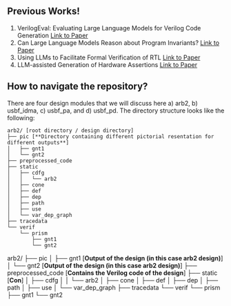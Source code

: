 ## Previous Works!

 1. VerilogEval: Evaluating Large Language Models for Verilog Code Generation [Link to Paper](https://arxiv.org/pdf/2309.07544.pdf)
 2. Can Large Language Models Reason about Program Invariants? [Link to Paper](https://openreview.net/pdf?id=mXv2aVqUGG)
 3. Using LLMs to Facilitate Formal Verification of RTL [Link to Paper](https://browse.arxiv.org/pdf/2309.09437.pdf)
 4. LLM-assisted Generation of Hardware Assertions [Link to Paper](https://arxiv.org/pdf/2306.14027.pdf)

## How to navigate the repository?
There are four design modules that we will discuss here a) arb2, b) usbf_idma, c) usbf_pa, and d) usbf_pd.
The directory structure looks like the following:

    arb2/ [root directory / design directory]
    ├── pic [**Directory containing different pictorial resentation for different outputs**]
    │   ├── gnt1
    │   └── gnt2
    ├── preprocessed_code
    ├── static
    │   ├── cdfg
    │   │   └── arb2
    │   ├── cone
    │   ├── def
    │   ├── dep
    │   ├── path
    │   ├── use
    │   └── var_dep_graph
    ├── tracedata
    └── verif
        └── prism
            ├── gnt1
            └── gnt2


arb2/ 
├── pic 
│   ├── gnt1 [**Output of the design (in this case arb2 design)**]
│   └── gnt2 [**Output of the design (in this case arb2 design)**]
├── preprocessed_code [**Contains the Verilog code of the design**]
├── static [**Con**]
│   ├── cdfg
│   │   └── arb2
│   ├── cone
│   ├── def
│   ├── dep
│   ├── path
│   ├── use
│   └── var_dep_graph
├── tracedata
└── verif
    └── prism
        ├── gnt1
        └── gnt2

<!--stackedit_data:
eyJoaXN0b3J5IjpbLTgxMzUwNzkzMiwxODQ1NjIyNTU0XX0=
-->
